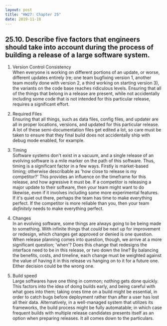 ```yaml
---
layout: post
title: "HW27: Chapter 25"
date: 2019-11-18
---
```


## 25.10. Describe five factors that engineers should take into account during the process of building a release of a large software system.

1. Version Control Consistency  
When everyone is working on different portions of an update, or worse, different updates entirely (re; one team bugfixing version 1, another team mostly done with version 2, a third working on starting version 3), the variants on the code base reaches ridiculous levels. Ensuring that all of the things that belong in a release are present, while not accidentally including some code that is not intended for this particular release, requires a significant effort.

2. Required Files  
Ensuring that all things, such as data files, config files, and updater are all in proper locations, versions, and updated for this particular release. A lot of these semi-documentation files get edited a lot, so care must be taken to ensure that they final build does not accidentally ship with debug mode enabled, for example.

3. Timing  
Software systems don't exist in a vacuum, and a single release of an evolving software is a mile marker on the path of this software. Thus, timing is a significant factor in a few ways. Firstly is market-based timing; otherwise describable as 'how close to release is my competitor?' This provides an influence on the timeframe for this release, and how agressive it must be. If a competitor is releasing a major update to their software, then your team might want to do likewise, even if it involves including some more experimental features. If it's quiet out there, perhaps the team has time to make everything perfect. If the competitor is more reliable than you, then your team *definitely* needs to make everything perfect.

4. Changes  
In an evolving software, some things are always going to be being made to something. With infinite things that *could* be next up for improvement or redesign, which changes get approved or denied is one question. When release planning comes into question, though, we arrive at a more significant question; 'when'? Does this change that redesigns the interface need to be in this release, or two down the line? By balancing the benefits, costs, and timeline, each change must be weighted against the value of having it in this release vs hanging on to it for a future one. Either decision could be the wrong one.

5. Build speed  
Large softwares have one thing in common; nothing gets done quickly. This factors into the idea of doing builds early, and being careful with what goes into them; taking ones time on a build might be essential, in order to catch bugs before deployment rather than after a user has lost all their data. Alternatively, in a well-managed system that utilizes its frameworks, the build process might be fully automatable; in which case frequent builds with multiple release candidates presents itself as an option when preparing releases. It all comes down to the particulars.
